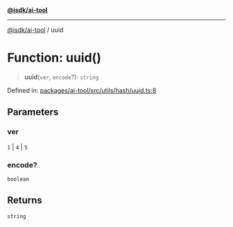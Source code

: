 [**@isdk/ai-tool**](../README.md)

***

[@isdk/ai-tool](../globals.md) / uuid

# Function: uuid()

> **uuid**(`ver`, `encode`?): `string`

Defined in: [packages/ai-tool/src/utils/hash/uuid.ts:8](https://github.com/isdk/ai-tool.js/blob/79d5773fa454dc7789b1291b1ebd73e4c1b93154/src/utils/hash/uuid.ts#L8)

## Parameters

### ver

`1` | `4` | `5`

### encode?

`boolean`

## Returns

`string`
